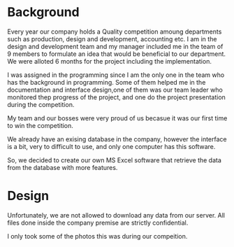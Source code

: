 # Background
Every year our company holds a Quality competition amoung departments such as production, design and development, accounting etc.
I am in the design and development team and my manager included me in the team of 9 members to formulate an idea that would be beneficial to our department.
We were alloted 6 months for the project including the implementation.

I was assigned in the programming since I am the only one in the team who has the background in programming.
Some of them helped me in the documentation and interface design,one of them was our team leader who monitored thep progress of the project, and one do the project presentation during the competition.

My team and our bosses were very proud of us becasue it was our first time to win the competition.

We already have an exising database in the company, however the interface is a bit, very to difficult to use, and only one computer has this software.

So, we decided to create our own MS Excel software that retrieve the data from the database with more features.

# Design
Unfortunately, we are not allowed to download any data from our server.
All files done inside the company premise are strictly confidential.

I only took some of the photos this was during our compeition.


